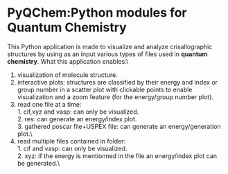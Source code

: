 # PyQChem:Python modules for Quantum Chemistry
This Python application is made to visualize and analyze crisallographic structures by using as an input various types of files used in **quantum chemistry**.
What this application enables:\
1. visualization of molecule structure.
2. interactive plots: structures are classified by their energy and index or group number in a scatter plot with clickable points to enable visualization and a zoom feature (for the energy/group number plot).
3. read one file at a time:\
                            1. cif,xyz and vasp: can only be visualized.\
                            2. res: can generate an energy/index plot.\
                            3. gathered poscar file+USPEX file: can generate an energy/generation plot.\
5. read multiple files contained in folder:\
                                            1. cif and vasp: can only be visualized.\
                                            2. xyz: if the energy is mentionned in the file an energy/index plot can be generated.\
